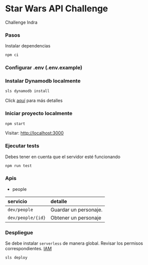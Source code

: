 # Star Wars API Challenge

Challenge Indra

### Pasos

Instalar dependencias

```sh
npm ci
```

### Configurar .env (.env.example)

### Instalar Dynamodb localmente

```sh
sls dynamodb install
```


Click [aquí](https://www.serverless.com/plugins/serverless-dynamodb-local) para más detalles


### Iniciar proyecto localmente

```sh
npm start
```

Visitar: [http://localhost:3000](http://localhost:3000)


### Ejecutar tests

Debes tener en cuenta que el servidor esté funcionando

```sh
npm run test
```

### Apis

- people

| servicio      | detalle                       |
|:--------------|:----------------------------------|
| `dev/people`      | Guardar un personaje. |
| `dev/people/{id}` | Obtener un personaje |

### Despliegue

Se debe instalar `serverless` de manera global.
Revisar los permisos correspondientes. [IAM](https://docs.aws.amazon.com/es_es/IAM/latest/UserGuide/introduction.html)

```sh
sls deploy
```